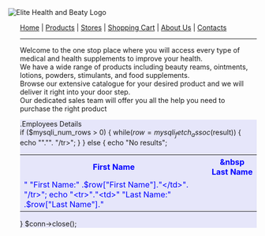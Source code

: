 <!DOCTYPE html>
<html lang="en">
<head>
  <title>Elite Health & Beauty</title>
  <meta charset="utf-8">
  <meta name="viewport" content="width=device-width, initial-scale=1">
  <link rel="stylesheet" href="https://maxcdn.bootstrapcdn.com/bootstrap/3.3.7/css/bootstrap.min.css">
  <script src="https://ajax.googleapis.com/ajax/libs/jquery/3.3.1/jquery.min.js"></script>
  <script src="https://maxcdn.bootstrapcdn.com/bootstrap/3.3.7/js/bootstrap.min.js"></script>
</head>
<body>
    <img src="logo.PNG" alt="Elite Health and Beaty Logo">
    <ul>
      <a href="index.php">Home</a> |
      <a href="prodcuts.php">Products</a> |
        <a href="stores.php">Stores</a> |
        <a href="cart.php">Shopping Cart</a> |
        <a href="about.php">About Us</a> |
      <a href="contact.php">Contacts</a><hr>
        <p>Welcome to the one stop place where you will access every type of medical and health supplements to improve your health.<br>
We have a wide range of products including beauty reams, ointments, lotions, powders, stimulants, and food supplements.<br>
Browse our extensive catalogue for your desired product and we will deliver it right into your door step.<br>
Our dedicated sales team will offer you all the help you need to purchase the right product

<div class="container-fluid">
     <div class="row">
    <div class="col-sm-4" style="background-color:lavender;">
	 <div class="col-sm-4" style="background-color:lavender;">.Employees Details<div>
	<?php
//Database Configuration
$dbhost = "localhost";
$dbuser = "root";
$dbpass = "";
$dbname = "elite_health_beauty";
//Dabase Connection
$conn= mysqli_connect($dbhost,$dbuser, $dbpass,$dbname);
if (!$conn) {
  die("Connection failed: " . mysqli_connect_error);
	}
Display Data
	$sql = "SELECT * customers";
$result = mysqli_querry($conn,$sql);

if ($mysqli_num_rows > 0) {
	<table style="color:blue">
	<tr>
	<th>First Name</th>
	<th>&nbsp Last Name</th>
	</tr>
	    while($row = mysqli_fetch_assoc($result)) {
        echo "<tr>"."<td>" "First Name:" .$row["First Name"]."</td>". "/tr>";
		echo "<tr>"."<td>" "Last Name:" .$row["Last Name"]."</td>". "/tr>";
    }
	} else {
    echo "No results";
	</table>
}
$conn->close();
</div>
  </div>
</div>
</body>
</html>


